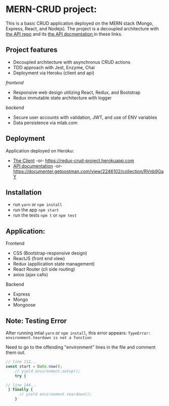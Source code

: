 # MERN-CRUD project: 
This is a basic CRUD application deployed on the MERN stack (Mongo, Express, React, and Nodejs).  The project is a decoupled architecture with <a href="https://github.com/NeuTrix/redux-todo-api" target="_blank" > the API repo</a> and its <a href="https://documenter.getpostman.com/view/2246102/collection/RVnb9GaY" target="blank" >  the API docmentation </a> in these links.

## Project features

- Decoupled architecture with asynchronus CRUD actions
- TDD approach with Jest, Enzyme, Chai
- Deployment via Heroku (client and api)

*frontend*
- Responsive web design utilizing React, Redux, and Bootstrap
- Redux immutable state architecture with logger

*backend*
- Secure user accounts with validation, JWT, and use of ENV variables
- Data persistence via mlab.com

## Deployment 
Application deployed on Heroku:

- [The Client](https://redux-crud-project.herokuapp.com) -or-
https://redux-crud-project.herokuapp.com
- [API documentation](https://documenter.getpostman.com/view/2246102/collection/RVnb9GaY) -or- https://documenter.getpostman.com/view/2246102/collection/RVnb9GaY

## Installation

- run `yarn` or `npm install`
- run the app `npm start`
- run the tests `npm t` or `npm test`

## Application:

Frontend
- CSS (Bootstrap-responsive design)
- ReactJS (front end view)
- Redux (appllication state management)
- React Router (cli side routing)
- axios (ajax calls)

Backend
- Express
- Mongo
- Mongoose 

## Note: Testing Error

After running intial `yarn` or `npm install`, this error appears:
`TypeError: environment.teardown is not a function`

Need to go to the offending "environment" lines in the file and comment them out.

```javascript
// line 112...
const start = Date.now();
    // yield environment.setup();
    try {

// line 144...
 } finally {
      // yield environment.teardown();
    }
```
